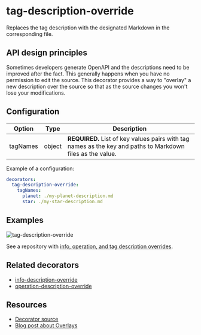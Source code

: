 # tag-description-override

Replaces the tag description with the designated Markdown in the corresponding file.

## API design principles

Sometimes developers generate OpenAPI and the descriptions need to be improved after the fact.
This generally happens when you have no permission to edit the source.
This decorator provides a way to "overlay" a new description over the source so that as the source changes you won't lose your modifications.


## Configuration

|Option|Type|Description|
|---|---|---|
|tagNames|object|**REQUIRED.** List of key values pairs with tag names as the key and paths to Markdown files as the value.|

Example of a configuration:

```yaml
decorators:
  tag-description-override:
    tagNames:
      planet: ./my-planet-description.md
      star: ./my-star-description.md
```

## Examples

![tag-description-override](https://user-images.githubusercontent.com/1161871/140233049-e36a1bcc-4267-41b8-b646-6159a282d54a.png)


See a repository with [info, operation, and tag description overrides](https://github.com/redocly-demo/decorators-demo).

## Related decorators

- [info-description-override](./info-description-override.md)
- [operation-description-override](./operation-description-override.md)

## Resources

- [Decorator source](https://github.com/Redocly/redocly-cli/blob/main/packages/core/src/decorators/common/tag-description-override.ts)
- [Blog post about Overlays](../../../blog/openapi-overlays.md)
